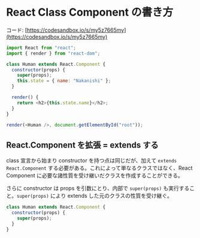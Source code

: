 # React Class Component の書き方

コード: [https://codesandbox.io/s/my5z7665my](https://codesandbox.io/s/my5z7665my)

```js 
import React from "react";
import { render } from "react-dom";

class Human extends React.Component {
  constructor(props) {
    super(props);
    this.state = { name: "Nakanishi" };
  }

  render() {
    return <h2>{this.state.name}</h2>;
  }
}

render(<Human />, document.getElementById("root"));

```

## React.Component を拡張 = extends する

class 宣言から始まり constructor を持つ点は同じだが、加えて `extends React.Component` する必要がある。これによって単なるクラスではなく、React Component に必要な諸性質を受け継いだクラスを作成することができる。

さらに constructor は props を引数にとり、内部で `super(props)` も実行すること。`super(props)` により extends した元のクラスの性質を受け継ぐ。

```js
class Human extends React.Component {
  constructor(props) {
    super(props);
  }
}
```